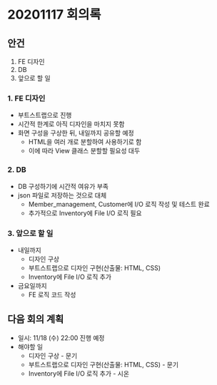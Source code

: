 # 20201117 회의록

## 안건
1. FE 디자인
2. DB
3. 앞으로 할 일

### 1. FE 디자인
- 부트스트랩으로 진행
- 시간적 한계로 아직 디자인을 마치지 못함
- 화면 구성을 구상한 뒤, 내일까지 공유할 예정
    - HTML을 여러 개로 분할하여 사용하기로 함
    - 이에 따라 View 클래스 분할할 필요성 대두

### 2. DB
- DB 구성하기에 시간적 여유가 부족
- json 파일로 저장하는 것으로 대체
    - Member_management, Customer에 I/O 로직 작성 및 테스트 완료
    - 추가적으로 Inventory에 File I/O 로직 필요

### 3. 앞으로 할 일
- 내일까지
    - 디자인 구상
    - 부트스트랩으로 디자인 구현(산출물: HTML, CSS)
    - Inventory에 File I/O 로직 추가
- 금요일까지
    - FE 로직 코드 작성

## 다음 회의 계획
- 일시: 11/18 (수) 22:00 진행 예정
- 해야할 일
    - 디자인 구상 - 문기
    - 부트스트랩으로 디자인 구현(산출물: HTML, CSS) - 문기
    - Inventory에 File I/O 로직 추가 - 시온
